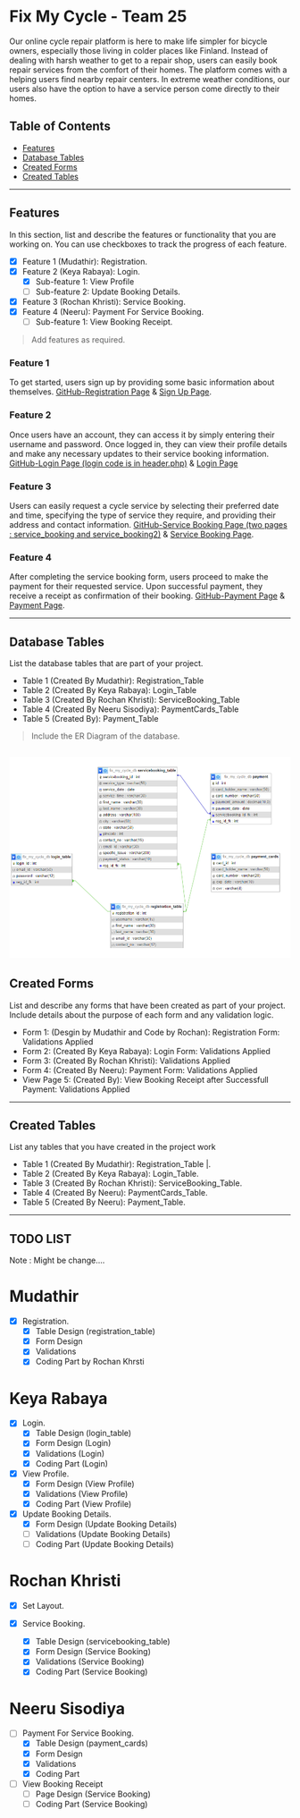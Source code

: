 # Fix My Cycle - Team 25

Our online cycle repair platform is here to make life simpler for bicycle owners, especially those living in colder places like Finland. Instead of dealing with harsh weather to get to a repair shop, users can easily book repair services from the comfort of their homes. The platform comes with a helping users find nearby repair centers. In extreme weather conditions, our users also have the option to have a service person come directly to their homes.


## Table of Contents
- [Features](#features)
- [Database Tables](#database-tables)
- [Created Forms](#created-forms)
- [Created Tables](#created-tables)

---

## Features

In this section, list and describe the features or functionality that you are working on. You can use checkboxes to track the progress of each feature.

- [X] Feature 1 (Mudathir): Registration. 
- [X] Feature 2 (Keya Rabaya): Login.
  - [X] Sub-feature 1: View Profile
  - [ ] Sub-feature 2: Update Booking Details.
- [X] Feature 3 (Rochan Khristi): Service Booking.
- [X] Feature 4 (Neeru): Payment For Service Booking.
  - [ ] Sub-feature 1: View Booking Receipt.

> Add features as required.

### Feature 1

To get started, users sign up by providing some basic information about themselves. 
[GitHub-Registration Page](https://github.com/rochankhristi99/Team_25_FIX_MY_CYCLE/blob/main/RegForm.php) & <a href='http://shell.hamk.fi/~bbcap23_25/Project_work/Team_25_FIX_MY_CYCLE/RegForm.php'>Sign Up Page</a>.

### Feature 2

Once users have an account, they can access it by simply entering their username and password. Once logged in, they can view their profile details and make any necessary updates to their service booking information.
[GitHub-Login Page (login code is in header.php)](https://github.com/rochankhristi99/Team_25_FIX_MY_CYCLE/blob/main/header.php) & <a href='http://shell.hamk.fi/~bbcap23_25/Project_work/Team_25_FIX_MY_CYCLE/home.php'>Login Page</a>

### Feature 3

Users can easily request a cycle service by selecting their preferred date and time, specifying the type of service they require, and providing their address and contact information. 
[GitHub-Service Booking Page (two pages : service_booking and service_booking2)](https://github.com/rochankhristi99/Team_25_FIX_MY_CYCLE/blob/main/service_booking.php) & <a href='http://shell.hamk.fi/~bbcap23_25/Project_work/Team_25_FIX_MY_CYCLE/service_booking.php'>Service Booking Page</a>.

### Feature 4

After completing the service booking form, users proceed to make the payment for their requested service. Upon successful payment, they receive a receipt as confirmation of their booking.
[GitHub-Payment Page](https://github.com/rochankhristi99/Team_25_FIX_MY_CYCLE/blob/main/service_booking.php) & <a href='http://shell.hamk.fi/~bbcap23_25/Project_work/Team_25_FIX_MY_CYCLE/payment.php'>Payment Page</a>.

---

## Database Tables

List the database tables that are part of your project. 

- Table 1 (Created By Mudathir): Registration_Table
- Table 2 (Created By Keya Rabaya): Login_Table
- Table 3 (Created By Rochan Khristi): ServiceBooking_Table
- Table 4 (Created By Neeru Sisodiya): PaymentCards_Table
- Table 5 (Created By): Payment_Table

> Include the ER Diagram of the database. 

![ER Diagram](img/Screenshot(313).png) 
---

## Created Forms

List and describe any forms that have been created as part of your project. Include details about the purpose of each form and any validation logic.

- Form 1: (Desgin by Mudathir and Code by Rochan): Registration Form: Validations Applied
- Form 2: (Created By Keya Rabaya): Login Form:  Validations Applied
- Form 3: (Created By Rochan Khristi): Validations Applied
- Form 4: (Created By Neeru): Payment Form:  Validations Applied
- View Page 5: (Created By): View Booking Receipt after Successfull Payment: Validations Applied

---

## Created Tables

List any tables that you have created in the project work

- Table 1 (Created By Mudathir): Registration_Table |.
- Table 2 (Created By Keya Rabaya): Login_Table.
- Table 3 (Created By Rochan Khristi): ServiceBooking_Table.
- Table 4 (Created By Neeru): PaymentCards_Table.
- Table 5 (Created By Neeru): Payment_Table.

---

## TODO LIST 
Note : Might be change....
# Mudathir 
- [x] Registration.
  - [X] Table Design (registration_table)
  - [X] Form Design
  - [X] Validations
  - [X] Coding Part by Rochan Khrsti

# Keya Rabaya 
- [X] Login.
  - [x] Table Design (login_table)
  - [x] Form Design (Login)
  - [X] Validations (Login)
  - [X] Coding Part (Login)
        
- [X] View Profile.
  - [X] Form Design (View Profile)
  - [X] Validations (View Profile) 
  - [X] Coding Part (View Profile)

- [X] Update Booking Details.
  - [X] Form Design (Update Booking Details)
  - [ ] Validations (Update Booking Details)
  - [ ] Coding Part (Update Booking Details)

# Rochan Khristi 
- [x] Set Layout.
        
- [X] Service Booking.
  - [x] Table Design (servicebooking_table)
  - [x] Form Design (Service Booking)
  - [X] Validations (Service Booking)
  - [X] Coding Part (Service Booking)

# Neeru Sisodiya 
- [ ] Payment For Service Booking.
  - [x] Table Design (payment_cards)
  - [x] Form Design
  - [X] Validations
  - [X] Coding Part
        
- [ ] View Booking Receipt
  - [ ] Page Design (Service Booking)
  - [ ] Coding Part (Service Booking)